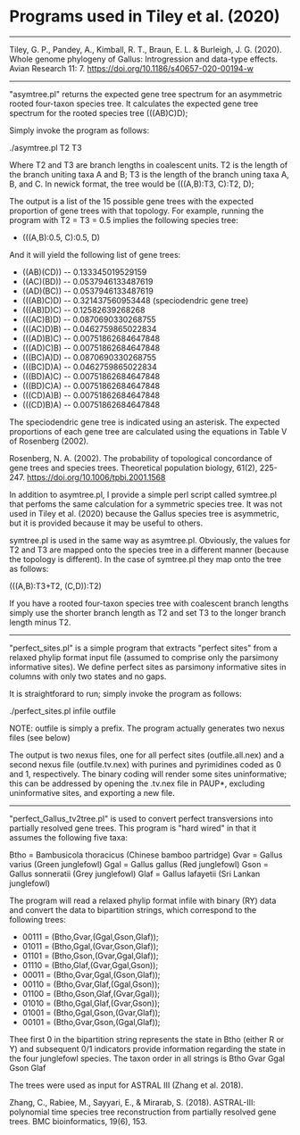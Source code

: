 # Programs used in Tiley et al. (2020)
-----------------------------------------
Tiley, G. P., Pandey, A., Kimball, R. T., Braun, E. L. & Burleigh, J. G. (2020). Whole 
genome phylogeny of Gallus: Introgression and data-type effects. Avian Research 11: 7.
https://doi.org/10.1186/s40657-020-00194-w

-----------------------------------------
"asymtree.pl" returns the expected gene tree spectrum for an asymmetric rooted four-taxon species 
tree. It calculates the expected gene tree spectrum for the rooted species tree (((AB)C)D);

Simply invoke the program as follows:

./asymtree.pl T2 T3

Where T2 and T3 are branch lengths in coalescent units. T2 is the length of the branch uniting
taxa A and B; T3 is the length of the branch uning taxa A, B, and C. In newick format, the tree
would be (((A,B):T3, C):T2, D);

The output is a list of the 15 possible gene trees with the expected proportion of gene trees
with that topology. For example, running the program with T2 = T3 = 0.5 implies the following
species tree:

- (((A,B):0.5, C):0.5, D)

And it will yield the following list of gene trees:

- ((AB)(CD)) -- 0.133345019529159
- ((AC)(BD)) -- 0.0537946133487619
- ((AD)(BC)) -- 0.0537946133487619
- (((AB)C)D) -- 0.321437560953448 (speciodendric gene tree)
- (((AB)D)C) -- 0.12582639268268
- (((AC)B)D) -- 0.0870690330268755
- (((AC)D)B) -- 0.0462759865022834
- (((AD)B)C) -- 0.00751862684647848
- (((AD)C)B) -- 0.00751862684647848
- (((BC)A)D) -- 0.0870690330268755
- (((BC)D)A) -- 0.0462759865022834
- (((BD)A)C) -- 0.00751862684647848
- (((BD)C)A) -- 0.00751862684647848
- (((CD)A)B) -- 0.00751862684647848
- (((CD)B)A) -- 0.00751862684647848
  
The speciodendric gene tree is indicated using an asterisk. The expected proportions of each gene
tree are calculated using the equations in Table V of Rosenberg (2002).

Rosenberg, N. A. (2002). The probability of topological concordance of gene trees and species trees. 
Theoretical population biology, 61(2), 225-247. https://doi.org/10.1006/tpbi.2001.1568

In addition to asymtree.pl, I provide a simple perl script called symtree.pl that perfoms the same
calculation for a symmetric species tree. It was not used in Tiley et al. (2020) because the Gallus
species tree is asymmetric, but it is provided because it may be useful to others.

symtree.pl is used in the same way as asymtree.pl. Obviously, the values for T2 and T3 are mapped
onto the species tree in a different manner (because the topology is different). In the case of
symtree.pl they map onto the tree as follows:

(((A,B):T3+T2, (C,D)):T2)

If you have a rooted four-taxon species tree with coalescent branch lengths simply use the shorter
branch length as T2 and set T3 to the longer branch length minus T2.

-----------------------------------------
"perfect_sites.pl" is a simple program that extracts "perfect sites" from a relaxed phylip format
input file (assumed to comprise only the parsimony informative sites). We define perfect sites as
parsimony informative sites in columns with only two states and no gaps.

It is straightforard to run; simply invoke the program as follows: 

./perfect_sites.pl infile outfile

NOTE: outfile is simply a prefix. The program actually generates two nexus files (see below)
  
The output is two nexus files, one for all perfect sites (outfile.all.nex) and a second nexus
file (outfile.tv.nex) with purines and pyrimidines coded as 0 and 1, respectively. The binary
coding will render some sites uninformative; this can be addressed by opening the .tv.nex file in
PAUP*, excluding uninformative sites, and exporting a new file.

-----------------------------------------
"perfect_Gallus_tv2tree.pl" is used to convert perfect transversions into partially resolved gene
trees. This program is "hard wired" in that it assumes the following five taxa:

Btho = Bambusicola thoracicus (Chinese bamboo partridge)
Gvar = Gallus varius (Green junglefowl)
Ggal = Gallus gallus (Red junglefowl)
Gson = Gallus sonneratii (Grey junglefowl)
Glaf = Gallus lafayetii (Sri Lankan junglefowl)

The program will read a relaxed phylip format infile with binary (RY) data and convert the data
to bipartition strings, which correspond to the following trees:

- 00111 = (Btho,Gvar,(Ggal,Gson,Glaf));
- 01011 = (Btho,Ggal,(Gvar,Gson,Glaf));
- 01101 = (Btho,Gson,(Gvar,Ggal,Glaf));
- 01110 = (Btho,Glaf,(Gvar,Ggal,Gson));
- 00011 = (Btho,Gvar,Ggal,(Gson,Glaf));
- 00110 = (Btho,Gvar,Glaf,(Ggal,Gson));
- 01100 = (Btho,Gson,Glaf,(Gvar,Ggal));
- 01010 = (Btho,Ggal,Glaf,(Gvar,Gson));
- 01001 = (Btho,Ggal,Gson,(Gvar,Glaf));
- 00101 = (Btho,Gvar,Gson,(Ggal,Glaf));
		
Thee first 0 in the bipartition string represents the state in Btho (either R or Y) and subsequent 
0/1 indicators provide information regarding the state in the four junglefowl species. The taxon order 
in all strings is Btho Gvar Ggal Gson Glaf

The trees were used as input for ASTRAL III (Zhang et al. 2018).

Zhang, C., Rabiee, M., Sayyari, E., & Mirarab, S. (2018). ASTRAL-III: polynomial time species tree 
reconstruction from partially resolved gene trees. BMC bioinformatics, 19(6), 153.
